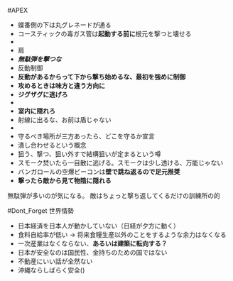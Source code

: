 #APEX

- 蝶番側の下は丸グレネードが通る
- コースティックの毒ガス管は**起動する前に**根元を撃つと壊せる
-
- 肩
- ***無駄弾を撃つな***
- 反動制御
- **反動があるからって下から撃ち始めるな、最初を強めに制御**
- **攻めるときは味方と違う方向に**
- **ジグザグに逃げろ**
-
- **室内に隠れろ**
- 射線に出るな、お前は盾じゃない
-
- 守るべき場所が三方あったら、どこを守るか宣言
- 潰し合わせるという概念
- 狙う、撃つ、狙い外すで結構狙いが定まるという噂
- スモーク焚いたら一目散に逃げる。スモークは少し透ける、万能じゃない
- バンガロールの空爆ビーコンは**壁で跳ね返るので足元推奨**
- **撃ったら敵から見て物陰に隠れる**


無駄弾が多いのが気になる。
敵はちょっと撃ち返してくるだけの訓練所の的




#Dont_Forget 
世界情勢
- 日本経済を日本人が動かしていない（日経が夕方に動く）
- 食料自給率が低い → 将来食糧生産以外のことをするような余力はなくなる
- 一次産業はなくならない、**あるいは建築に転向する？**
- 日本が安全なのは国民性、金持ちのための国ではない
- 不動産にいい話が全然ない
- 沖縄ならしばらく安全()